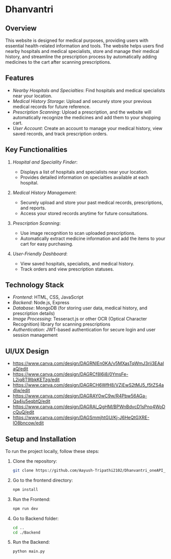 # Dhanvantri

## Overview
This website is designed for medical purposes, providing users with essential health-related information and tools. The website helps users find nearby hospitals and medical specialists, store and manage their medical history, and streamline the prescription process by automatically adding medicines to the cart after scanning prescriptions.

## Features
- *Nearby Hospitals and Specialties*: Find hospitals and medical specialists near your location.
- *Medical History Storage*: Upload and securely store your previous medical records for future reference.
- *Prescription Scanning*: Upload a prescription, and the website will automatically recognize the medicines and add them to your shopping cart.
- *User Account*: Create an account to manage your medical history, view saved records, and track prescription orders.

## Key Functionalities
1. *Hospital and Speciality Finder*: 
   - Displays a list of hospitals and specialists near your location.
   - Provides detailed information on specialties available at each hospital.

2. *Medical History Management*:
   - Securely upload and store your past medical records, prescriptions, and reports.
   - Access your stored records anytime for future consultations.

3. *Prescription Scanning*:
   - Use image recognition to scan uploaded prescriptions.
   - Automatically extract medicine information and add the items to your cart for easy purchasing.

4. *User-Friendly Dashboard*:
   - View saved hospitals, specialists, and medical history.
   - Track orders and view prescription statuses.

## Technology Stack
- *Frontend*: HTML, CSS, JavaScript
- *Backend*: Node.js, Express
- *Database*: MongoDB (for storing user data, medical history, and prescription details)
- *Image Processing*: Tesseract.js or other OCR (Optical Character Recognition) library for scanning prescriptions
- *Authentication*: JWT-based authentication for secure login and user session management

## UI/UX Design
- https://www.canva.com/design/DAGRNlEn0KA/v5MXasTqWmJ3rii3EAalaQ/edit
- https://www.canva.com/design/DAGRCf8l6i8/0YmsFe-L2jq8T9IbkKETzg/edit
- https://www.canva.com/design/DAGRCH6WfH8/VZjEwS2tMJ5_f5tZS4adIw/edit
- https://www.canva.com/design/DAGRAY0wC9w/R4Pbw56AGa-Qa4iu5eqbtQ/edit
- https://www.canva.com/design/DAGRAl_QgHM/BPWnBdvcD1sPno4WoDcQuQ/edit
- https://www.canva.com/design/DAGSmmjhtGU/Kj-J6HeQtGXRE-lO8bncow/edit

## Setup and Installation
To run the project locally, follow these steps:

1. Clone the repository:
   ```bash
   git clone https://github.com/Aayush-Tripathi2102/Dhanvantri_oneAPI_hack_kpr.git
2. Go to the frontend directory:
   ```bash
   npm install
3. Run the Frontend:
   ```bash
   npm run dev
4. Go to Backend folder:
   ```bash
   cd ..
   cd ./Backend
5. Run the Backend:
   ```bash
   python main.py
